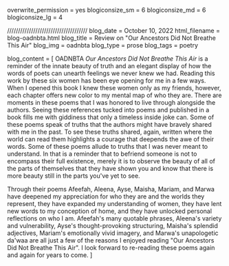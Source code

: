 overwrite_permission = yes 
blogiconsize_sm = 6 
blogiconsize_md = 6
blogiconsize_lg = 4

///////////////////////////////////// 
blog_date = October 10, 2022
html_filename = blog-oadnbta.html 
blog_title = Review on "Our Ancestors Did Not Breathe This Air" 
blog_img = oadnbta 
blog_type = prose
blog_tags = poetry

blog_content = \[ 
OADNBTA 
<em>Our Ancestors Did Not Breathe This Air</em> is a reminder of the innate beauty of truth and
an elegant display of how the words of poets can unearth feelings we
never knew we had. Reading this work by these six women has been eye
opening for me in a few ways. When I opened this book I knew these women
only as my friends, however, each chapter offers new color to my mental
map of who they are. There are moments in these poems that I was honored
to live through alongside the authors. Seeing these references tucked
into poems and published in a book fills me with giddiness that only a
timeless inside joke can. Some of these poems speak of truths that the
authors might have bravely shared with me in the past. To see these
truths shared, again, written where the world can read them highlights a
courage that deepends the awe of their words. Some of these poems allude
to truths that I was never meant to understand. In that is a reminder
that to befriend someone is not to encompass their full existence,
merely it is to observe the beauty of all of the parts of themselves
that they have shown you and know that there is more beauty still in the
parts you've yet to see.

Through their poems Afeefah, Aleena, Ayse, Maisha, Mariam, and Marwa
have deepened my appreciation for who they are and the worlds they
represent, they have expanded my understanding of women, they have lent
new words to my conception of home, and they have unlocked personal
reflections on who I am. Afeefah's many quotable phrases, Aleena's
variety and vulnerability, Ayse's thought-provoking structuring,
Maisha's splendid adjectives, Mariam's emotionally vivid imagery, and
Marwa's unapologetic da'waa are all just a few of the reasons I enjoyed
reading "Our Ancestors Did Not Breathe This Air". I look forward to
re-reading these poems again and again for years to come. \]
